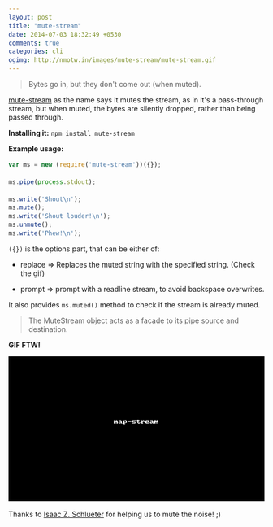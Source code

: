 ```yaml
---
layout: post
title: "mute-stream"
date: 2014-07-03 18:32:49 +0530
comments: true
categories: cli 
ogimg: http://nmotw.in/images/mute-stream/mute-stream.gif
---
```


> Bytes go in, but they don't come out (when muted).

[mute-stream](https://www.npmjs.org/package/mute-stream) as the name says it mutes the stream, as in it's a pass-through stream, but when muted, the bytes are silently dropped, rather than being passed through.

__Installing it:__ `npm install mute-stream`


__Example usage:__

```javascript
var ms = new (require('mute-stream'))({});

ms.pipe(process.stdout);

ms.write('Shout\n');
ms.mute();
ms.write('Shout louder!\n');
ms.unmute();
ms.write('Phew!\n');

```

`({})` is the options part, that can be either of:

* replace => Replaces the muted string with the specified string. (Check the gif)

* prompt =>  prompt with a readline stream, to avoid backspace overwrites.

It also provides `ms.muted()` method to check if the stream is already muted.

> The MuteStream object acts as a facade to its pipe source and destination.

__GIF FTW!__

![](/images/mute-stream/mute-stream.gif)


Thanks to [Isaac Z. Schlueter](http://blog.izs.me/) for helping us to mute the noise! ;)

